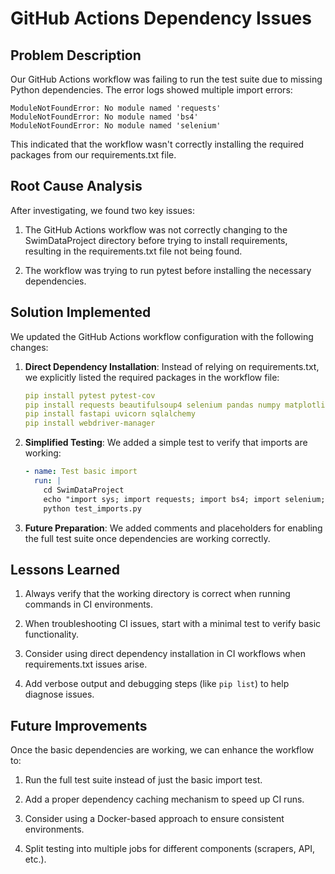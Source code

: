 # GitHub Actions Dependency Issues

## Problem Description

Our GitHub Actions workflow was failing to run the test suite due to missing Python dependencies. The error logs showed multiple import errors:

```
ModuleNotFoundError: No module named 'requests'
ModuleNotFoundError: No module named 'bs4'
ModuleNotFoundError: No module named 'selenium'
```

This indicated that the workflow wasn't correctly installing the required packages from our requirements.txt file.

## Root Cause Analysis

After investigating, we found two key issues:

1. The GitHub Actions workflow was not correctly changing to the SwimDataProject directory before trying to install requirements, resulting in the requirements.txt file not being found.

2. The workflow was trying to run pytest before installing the necessary dependencies.

## Solution Implemented

We updated the GitHub Actions workflow configuration with the following changes:

1. **Direct Dependency Installation**: Instead of relying on requirements.txt, we explicitly listed the required packages in the workflow file:
   ```yaml
   pip install pytest pytest-cov
   pip install requests beautifulsoup4 selenium pandas numpy matplotlib seaborn
   pip install fastapi uvicorn sqlalchemy
   pip install webdriver-manager
   ```

2. **Simplified Testing**: We added a simple test to verify that imports are working:
   ```yaml
   - name: Test basic import
     run: |
       cd SwimDataProject
       echo "import sys; import requests; import bs4; import selenium; print('Imports successful!')" > test_imports.py
       python test_imports.py
   ```

3. **Future Preparation**: We added comments and placeholders for enabling the full test suite once dependencies are working correctly.

## Lessons Learned

1. Always verify that the working directory is correct when running commands in CI environments.

2. When troubleshooting CI issues, start with a minimal test to verify basic functionality.

3. Consider using direct dependency installation in CI workflows when requirements.txt issues arise.

4. Add verbose output and debugging steps (like `pip list`) to help diagnose issues.

## Future Improvements

Once the basic dependencies are working, we can enhance the workflow to:

1. Run the full test suite instead of just the basic import test.

2. Add a proper dependency caching mechanism to speed up CI runs.

3. Consider using a Docker-based approach to ensure consistent environments.

4. Split testing into multiple jobs for different components (scrapers, API, etc.).
